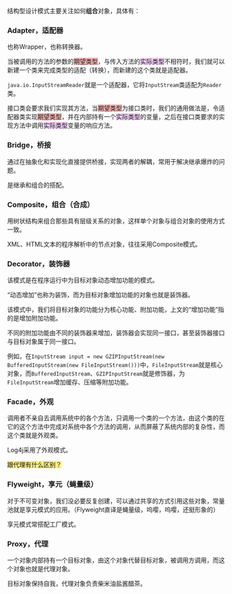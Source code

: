 结构型设计模式主要关注如何**组合**对象，具体有：

### Adapter，适配器

也称Wrapper，也称转换器。

当被调用的方法的参数的<span style=background:#ffb8b8>期望类型</span>，与传入方法的<span style=background:#f8d2ff>实际类型</span>不相符时，我们就可以新建一个类来完成类型的适配（转换），而新建的这个类就是适配器。

`java.io.InputStreamReader`就是一个适配器，它将`InputStream`类适配为`Reader`类。

接口类会要求我们实现其方法，当<span style=background:#ffb8b8>期望类型</span>为接口类时，我们的通用做法是，令适配器类实现<span style=background:#ffb8b8>期望类型</span>，并在内部持有一个<span style=background:#f8d2ff>实际类型</span>的变量，之后在接口类要求的实现方法中调用<span style=background:#f8d2ff>实际类型</span>变量的响应方法。

### Bridge，桥接

通过在抽象化和实现化直接提供桥接，实现两者的解耦，常用于解决继承爆炸的问题。

是继承和组合的搭配。

### Composite，组合（合成）

用树状结构来组合那些具有层级关系的对象，这样单个对象与组合对象的使用方式一致。

XML、HTML文本的程序解析中的节点对象，往往采用Composite模式。

### Decorator，装饰器

该模式是在程序运行中为目标对象动态增加功能的模式。

“动态增加”也称为装饰，而为目标对象增加功能的对象也就是装饰器。

该模式中，我们将目标对象的功能分为核心功能、附加功能，上文的“增加功能”指的是增加附加功能。

不同的附加功能由不同的装饰器来增加，装饰器会实现同一接口，甚至装饰器接口与目标对象属于同一接口。

例如，在`InputStream input = new GZIPInputStream(new BufferedInputStream(new FileInputStream()))`中，`FileInputStream`就是核心对象，而`BufferedInputStream`、`GZIPInputStream`就是修饰器，为`FileInputStream`增加缓存、压缩等附加功能。

### Facade，外观

调用者不亲自去调用系统中的各个方法，只调用一个类的一个方法，由这个类的在它的这个方法中完成对系统中各个方法的调用，从而屏蔽了系统内部的复杂性，而这个类就是外观类。

Log4j采用了外观模式。

<span style=background:#ffee7c>跟代理有什么区别？</span>

### Flyweight，享元（蝇量级）

对于不可变对象，我们没必要反复创建，可以通过共享的方式引用这些对象，常量池就是享元模式的应用。（Flyweight直译是蝇量级，呜嘤，呜嘤，还挺形象的）

享元模式常搭配工厂模式。

### Proxy，代理

一个对象内部持有一个目标对象，由这个对象代替目标对象，被调用方调用，而这个对象也就是代理对象。

目标对象保持自我，代理对象负责柴米油盐酱醋茶。

